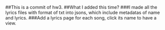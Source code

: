 ##This is a commit of hw3.
##What I added this time?
  ###I made all the lyrics files with format of txt into jsons, which include metadatas of name and lyrics.
  ###Add a lyrics page for each song, click its name to have a view.
